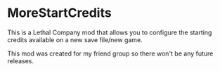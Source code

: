 # MoreStartCredits

This is a Lethal Company mod that allows you to configure the starting credits 
available on a new save file/new game. 

This mod was created for my friend group so there won't be any future releases.